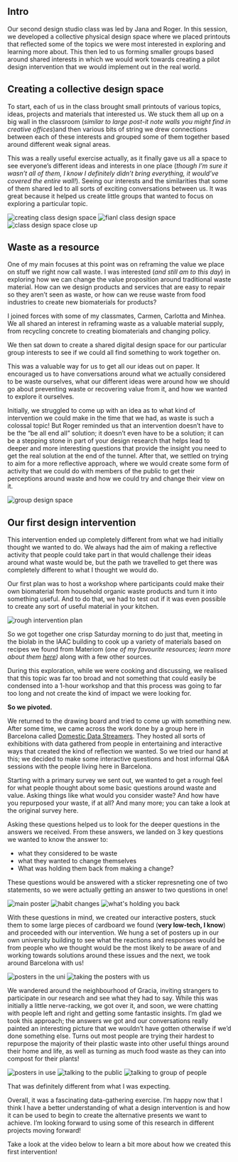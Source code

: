 ## **Intro**

Our second design studio class was led by Jana and Roger. In this session, we developed a collective physical design space where we placed printouts that reflected some of the topics we were most interested in exploring and learning more about. This then led to us forming smaller groups based around shared interests in which we would work towards creating a pilot design intervention that we would implement out in the real world.

## **Creating a collective design space**

To start, each of us in the class brought small printouts of various topics, ideas, projects and materials that interested us. We stuck them all up on a big wall in the classroom (*similar to large post-it note walls you might find in creative offices*)and then various bits of string we drew connections between each of these interests and grouped some of them together based around different weak signal areas.

This was a really useful exercise actually, as it finally gave us all a space to see everyone’s different ideas and interests in one place (*though I’m sure it wasn’t all of them, I know I definitely didn’t bring everything, it would’ve covered the entire wall!*). Seeing our interests and the similarities that some of them shared led to all sorts of exciting conversations between us. It was great because it helped us create little groups that wanted to focus on exploring a particular topic.

![creating class design space](<../images/06. Design Studio 02/final class design space.jpg>)
![fianl class design space](<../images/06. Design Studio 02/final class design space.jpg>)
![class design space close up](<../images/06. Design Studio 02/Group design space closeup .jpg>)

## **Waste as a resource**

One of my main focuses at this point was on reframing the value we place on stuff we right now call waste. I was interested (*and still am to this day*) in exploring how we can change the value proposition around traditional waste material. How can we design products and services that are easy to repair so they aren’t seen as waste, or how can we reuse waste from food industries to create new biomaterials for products?

I joined forces with some of my classmates, Carmen, Carlotta and Minhea. We all shared an interest in reframing waste as a valuable material supply, from recycling concrete to creating biomaterials and changing policy.

We then sat down to create a shared digital design space for our particular group interests to see if we could all find something to work together on.

This was a valuable way for us to get all our ideas out on paper. It encouraged us to have conversations around what we actually considered to be waste ourselves, what our different ideas were around how we should go about preventing waste or recovering value from it, and how we wanted to explore it ourselves.

Initially, we struggled to come up with an idea as to what kind of intervention we could make in the time that we had, as waste is such a colossal topic! But Roger reminded us that an intervention doesn’t have to be the “be all end all” solution; it doesn’t even have to be a solution; it can be a stepping stone in part of your design research that helps lead to deeper and more interesting questions that provide the insight you need to get the real solution at the end of the tunnel. After that, we settled on trying to aim for a more reflective approach, where we would create some form of activity that we could do with members of the public to get their perceptions around waste and how we could try and change their view on it.

![group design space](<../images/06. Design Studio 02/WasteValue - Group Design Space.jpg>)

## **Our first design intervention**

This intervention ended up completely different from what we had initially thought we wanted to do. We always had the aim of making a reflective activity that people could take part in that would challenge their ideas around what waste would be, but the path we travelled to get there was completely different to what I thought we would do.

Our first plan was to host a workshop where participants could make their own biomaterial from household organic waste products and turn it into something useful. And to do that, we had to test out if it was even possible to create any sort of useful material in your kitchen.

![rough intervention plan](<../images/06. Design Studio 02/rough intervention plan.jpg>)

So we got together one crisp Saturday morning to do just that, meeting in the biolab in the IAAC building to cook up a variety of materials based on recipes we found from Materiom (*one of my favourite resources; learn more about them [here](https://materiom.org/))* along with a few other sources.

During this exploration, while we were cooking and discussing, we realised that this topic was far too broad and not something that could easily be condensed into a 1-hour workshop and that this process was going to far too long and not create the kind of impact we were looking for.
<!-- add images or gifs here of the cooking process-->

**So we pivoted.**

We returned to the drawing board and tried to come up with something new. After some time, we came across the work done by a group here in Barcelona called [Domestic Data Streamers](https://domesticstreamers.com/projects/everything-that-is-not-eaten/). They hosted all sorts of exhibitions with data gathered from people in entertaining and interactive ways that created the kind of reflection we wanted. So we tried our hand at this; we decided to make some interactive questions and host informal Q&A sessions with the people living here in Barcelona.

Starting with a primary survey we sent out, we wanted to get a rough feel for what people thought about some basic questions around waste and value. Asking things like what would you consider waste? And how have you repurposed your waste, if at all? And many more; you can take a look at the original survey here.

Asking these questions helped us to look for the deeper questions in the answers we received. From these answers, we landed on 3 key questions we wanted to know the answer to:

- what they considered to be waste
- what they wanted to change themselves
- What was holding them back from making a change?

These questions would be answered with a sticker represneting one of two statements, so we were actually getting an answer to two questions in one!

![main poster](<../images/06. Design Studio 02/main poster.jpg>)
![habit changes](<../images/06. Design Studio 02/habit change.jpg>)
![what's holding you back](<../images/06. Design Studio 02/what's holding you back.jpg>)

With these questions in mind, we created our interactive posters, stuck them to some large pieces of cardboard we found (**very low-tech, I know**) and proceeded with our intervention. We hung a set of posters up in our own university building to see what the reactions and responses would be from people who we thought would be the most likely to be aware of and working towards solutions around these issues and the next, we took around Barcelona with us!

![posters in the uni](<../images/06. Design Studio 02/posters set up in uni.jpg>)
![taking the posters with us](<../images/06. Design Studio 02/2023-11-03 13_22_06.249.jpg>)

We wandered around the neighbourhood of Gracia, inviting strangers to participate in our research and see what they had to say. While this was initially a little nerve-racking, we got over it, and soon, we were chatting with people left and right and getting some fantastic insights. I’m glad we took this approach; the answers we got and our conversations really painted an interesting picture that we wouldn’t have gotten otherwise if we’d done something else. Turns out most people are trying their hardest to repurpose the majority of their plastic waste into other useful things around their home and life, as well as turning as much food waste as they can into compost for their plants!

![posters in use](<../images/06. Design Studio 02/Interactive posters in use.jpg>)
![talking to the public](<../images/06. Design Studio 02/talking to the public.jpg>)
![talking to group of people](<../images/06. Design Studio 02/talking to group.gif>)

That was definitely different from what I was expecting.

Overall, it was a fascinating data-gathering exercise. I’m happy now that I think I have a better understanding of what a design intervention is and how it can be used to begin to create the alternative presents we want to achieve. I’m looking forward to using some of this research in different projects moving forward!

Take a look at the video below to learn a bit more about how we created this first intervention!